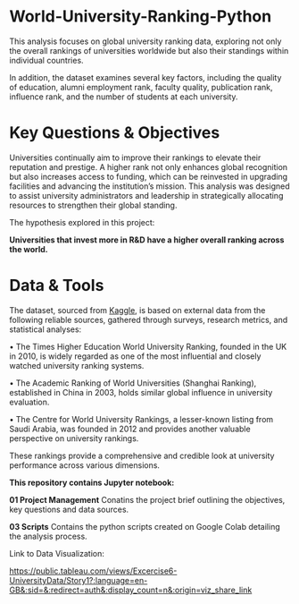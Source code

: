 <h1>World-University-Ranking-Python</h1>

This analysis focuses on global university ranking data, exploring not only the overall rankings of universities worldwide but also their standings within individual countries.

In addition, the dataset examines several key factors, including the quality of education, alumni employment rank, faculty quality, publication rank, influence rank, and the number of students at each university. 


<h1>Key Questions & Objectives</h1>



Universities continually aim to improve their rankings to elevate their reputation and prestige. A higher rank not only enhances global recognition but also increases access to funding, which can be reinvested in upgrading facilities and advancing the institution’s mission. This analysis was designed to assist university administrators and leadership in strategically allocating resources to strengthen their global standing.

The hypothesis explored in this project:

<b>Universities that invest more in R&D have a higher overall ranking across the world.</b>

<h1>Data & Tools</h1>

The dataset, sourced from <a href="https://www.kaggle.com/datasets/mylesoneill/world-university-rankings/data">Kaggle</a>, is based on external data from the following reliable sources, gathered through surveys, research metrics, and statistical analyses:

•	The Times Higher Education World University Ranking, founded in the UK in 2010, is widely regarded as one of the most influential and closely watched university ranking systems.

•	The Academic Ranking of World Universities (Shanghai Ranking), established in China in 2003, holds similar global influence in university evaluation.

•	The Centre for World University Rankings, a lesser-known listing from Saudi Arabia, was founded in 2012 and provides another valuable perspective on university rankings.

These rankings provide a comprehensive and credible look at university performance across various dimensions.


<b>This repository contains Jupyter notebook: </b>

<b>01 Project Management</b>
Conatins the project brief outlining the objectives, key questions and data sources.

<b>03 Scripts</b>
Contains the python scripts created on Google Colab detailing the analysis process.

Link to Data Visualization:

https://public.tableau.com/views/Excercise6-UniversityData/Story1?:language=en-GB&:sid=&:redirect=auth&:display_count=n&:origin=viz_share_link



